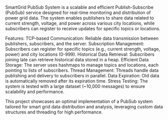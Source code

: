 SmartGrid PubSub System is a scalable and efficient Publish-Subscribe (PubSub) service designed for real-time monitoring and distribution of power grid data.
The system enables publishers to share data related to current strength, voltage, and power across various city locations,
while subscribers can register to receive updates for specific topics or locations.

Features:
TCP-based Communication: Reliable data transmission between publishers, subscribers, and the server.
Subscription Management: Subscribers can register for specific topics (e.g., current strength, voltage, power) and city locations (0-999).
Historical Data Retrieval: Subscribers joining late can retrieve historical data stored in a heap.
Efficient Data Storage: The server uses hashmaps to manage topics and locations, each pointing to lists of subscribers.
Thread Management: Threads handle data publishing and delivery to subscribers in parallel.
Data Expiration: Old data is automatically removed after its expiration time.
Stress Testing: The system is tested with a large dataset (~10,000 messages) to ensure scalability and performance.

This project showcases an optimal implementation of a PubSub system tailored for smart grid data distribution and analysis, leveraging custom data structures and threading for high performance.